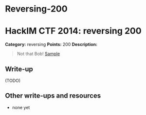 # Reversing-200
# HackIM CTF 2014: reversing 200

**Category:** reversing
**Points:** 200
**Description:**

>Not that Bob!
>	[Sample](upx.zip)

## Write-up

(TODO)

## Other write-ups and resources

* none yet
